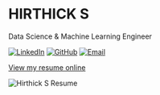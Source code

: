 # HIRTHICK S

Data Science & Machine Learning Engineer

[![LinkedIn](https://img.shields.io/badge/LinkedIn-Connect-blue)](https://linkedin.com/in/hirthicks/)
[![GitHub](https://img.shields.io/badge/GitHub-Follow-gray)](https://github.com/Hirthick6)
[![Email](https://img.shields.io/badge/Email-Contact-red)](mailto:hirthicksofficial@gmail.com)

[View my resume online](https://hirthick6.github.io/Hirthick%20S%20Resume.pdf)

![Hirthick S Resume](resume-image.jpg)
